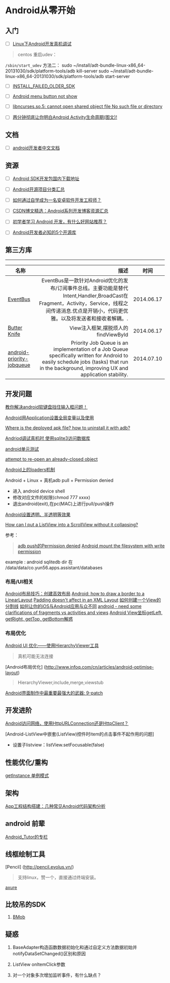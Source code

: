 # Android从零开始

## 入门

- [ ] [Linux下Android开发真机调试](http://yishanhe.net/linux-android-debug-on-real-phones/)

> centos 重启udev： 

`
/sbin/start_udev
`
方法二：
  sudo ~/install/adt-bundle-linux-x86_64-20131030/sdk/platform-tools/adb kill-server
  sudo ~/install/adt-bundle-linux-x86_64-20131030/sdk/platform-tools/adb start-server

- [ ] [INSTALL_FAILED_OLDER_SDK](http://blog.csdn.net/elfylin/article/details/6287425)
- [ ] [Android menu button not show](http://stackoverflow.com/questions/9768009/android-menu-button-not-show)
- [ ] [libncurses.so.5: cannot open shared object file No such file or directory](http://stream2010.iteye.com/blog/1174242)
- [ ] [两分钟彻底让你明白Android Activity生命周期(图文)!](http://blog.csdn.net/android_tutor/article/details/5772285)



## 文档

- [ ] [android开发者中文文档](http://23.244.200.195/)


## 资源
- [ ] [Android SDK开发包国内下载地址](http://www.cnblogs.com/bjzhanghao/archive/2012/11/14/android-platform-sdk-download-mirror.html)
- [ ] [Android开源项目分类汇总](https://github.com/Trinea/android-open-project)
- [ ] [如何通过自学成为一名安卓软件开发工程师？](http://www.zhihu.com/question/21565227)
- [ ] [CSDN博文精选：Android系列开发博客资源汇总](http://www.csdn.net/article/2011-08-30/303833)
- [ ] [初学者学习 Android 开发，有什么好网站推荐？](http://www.zhihu.com/question/19611325/answer/12453783)
- [ ] [Android开发者必知的5个开源库](http://www.csdn.net/article/2014-06-16/2820224-top-5-android-libraries)


## 第三方库

------------------------

|名称|描述|时间|
|------|---:|--------|
|[EventBus](https://github.com/greenrobot/EventBus)|EventBus是一款针对Android优化的发布/订阅事件总线。主要功能是替代Intent,Handler,BroadCast在Fragment，Activity，Service，线程之间传递消息.优点是开销小，代码更优雅。以及将发送者和接收者解耦。.|2014.06.17|
|[Butter Knife](https://github.com/JakeWharton/butterknife)|View注入框架,摆脱烦人的findViewById|2014.06.17|
|[android-priority-jobqueue](https://github.com/path/android-priority-jobqueue)|Priority Job Queue is an implementation of a Job Queue specifically written for Android to easily schedule jobs (tasks) that run in the background, improving UX and application stability.|2014.07.10|



## 开发问题

[教你解决android软键盘挡住输入框问题！](http://blog.csdn.net/leilu2008/article/details/6450405)

[Android用Application设置全局变量以及使用](http://oyeal.iteye.com/blog/941183)

[Where is the deployed apk file? how to uninstall it with adb?](http://stackoverflow.com/questions/14578033/where-is-the-deployed-apk-file-how-to-uninstall-it-with-adb)

[Andriod调试真机时 使用sqlite3访问数据库](http://blog.csdn.net/lizhenmingdirk/article/details/17924615)

[android单元测试](http://yuanzhifei89.iteye.com/blog/1122104)

[attempt to re-open an already-closed object](http://blog.csdn.net/aaren_jiang/article/details/11781155)

[Android上的loaders机制](http://www.lanttor.org/?p=195)

Android + Linux + 真机adb pull + Permission denied

* 进入 android device shell
* 修改对应文件的权限(chmod 777 xxxx)
* 退出android(exit),在pc(MAC)上进行pull/push操作

[Android设置透明、半透明等效果](http://2960629.blog.51cto.com/2950629/742499)

[How can I put a ListView into a ScrollView without it collapsing?](http://stackoverflow.com/questions/3495890/how-can-i-put-a-listview-into-a-scrollview-without-it-collapsing)


参考：

>  [adb push的Permission denied](http://www.cnblogs.com/zhanglanyun/archive/2012/01/03/2310968.html)
>  [Android mount the filesystem with write permission](http://stackoverflow.com/questions/10294808/android-mount-the-filesystem-with-write-permission)

example : android sqlitedb dir 在 /data/data/co.yun56.apps.assistant/databases


### 布局/UI相关

[Android布局技巧：创建高效布局](http://www.eoeandroid.com/blog-1252486-41771.html)
[Android: how to draw a border to a LinearLayout](http://stackoverflow.com/questions/8203606/android-how-to-draw-a-border-to-a-linearlayout)
[Padding doesn't affect <shape> in an XML Layout](http://stackoverflow.com/questions/1283085/padding-doesnt-affect-shape-in-an-xml-layout)
[如何创建一个View的分割线](http://www.cnblogs.com/Cyning/p/3815879.html)
[如何让你的iOS与Android应用与众不同](http://blog.jobbole.com/67150/)
[android - need some clarifications of fragments vs activities and views](http://stackoverflow.com/questions/10478233/android-need-some-clarifications-of-fragments-vs-activities-and-views)
[Android View坐标getLeft, getRight, getTop, getBottom解惑](http://blog.csdn.net/kongking0318/article/details/16118213)

### 布局优化

[Android UI 优化——使用HierarchyViewer工具](http://blog.csdn.net/xyz_lmn/article/details/14222975)

> 真机可能无法连接

[Android布局优化] (http://www.infoq.com/cn/articles/android-optimise-layout)

> HierarchyViewer,include,merge,viewstub

[Android界面制作中最重要最强大的武器: 9-patch](http://freewind.me/blog/20121102/1095.html)



## 开发进阶

[Android访问网络，使用HttpURLConnection还是HttpClient？](http://blog.csdn.net/guolin_blog/article/details/12452307)


[Android-ListView中嵌套(ListView)控件时item的点击事件不起作用的问题]

* 设置子listview：listView.setFocusable(false)	


## 性能优化/重构

[getInstance 单例模式](https://gist.github.com/techbirds/b8a2af89d3aea136ca63#file-a-class)


## 架构

[App工程结构搭建：几种常见Android代码架构分析](http://www.uml.org.cn/mobiledev/201310211.asp)


## android 前辈

[Android_Tutor的专栏](http://blog.csdn.net/android_tutor)


## 线框绘制工具

[Pencil] (http://pencil.evolus.vn/)

> 支持linux，赞一个，直接通过终端安装。

[axure](http://www.axure.com/)


## 比较吊的SDK

1. [BMob](http://www.codenow.cn/)


## 疑惑

1. BaseAdapter构造函数数据初始化和通过自定义方法数据初始并notifyDataSetChanged()区别和原因

2. ListView onItemClick参数

3. 对一个对象多次增加监听事件，有什么缺点？








